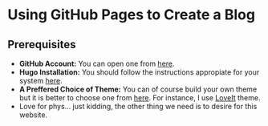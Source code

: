# Using GitHub Pages to Create a Blog


## Prerequisites

* **GitHub Account:** You can open one from [here](https://github.com).
* **Hugo Installation:** You should follow the instructions appropiate for your system [here](https://gohugo.io/installation/).
* **A Preffered Choice of Theme:** You can of course build your own theme but it is better to choose one from [here](https://themes.gohugo.io/). For instance, I use [LoveIt](https://hugoloveit.com/) theme.
* Love for phys... just kidding, the other thing we need is to desire for this website.
